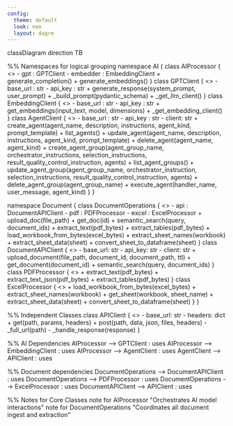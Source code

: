 ```yaml
---
config:
  theme: default
  look: neo
  layout: dagre
---
```

classDiagram
  direction TB

  %% Namespaces for logical grouping
  namespace AI {
    class AIProcessor {
      <<Service>>
      - gpt : GPTClient
      - embedder : EmbeddingClient
      + generate_completion()
      + generate_embeddings()
    }
    class GPTClient {
      <<Utility>>
      - base_url : str
      - api_key : str
      + generate_response(system_prompt, user_prompt)
      + _build_prompt(pydantic_schema)
      + _get_llm_client()
    }
    class EmbeddingClient {
      <<Utility>>
      - base_url : str
      - api_key : str
      + get_embeddings(input_text, model, dimensions)
      + _get_embedding_client()
    }
    class AgentClient {
      <<Utility>>
      - base_url : str
      - api_key : str
      - client: str
      + create_agent(agent_name, description, instructions, agent_kind, prompt_template)
      + list_agents()
      + update_agent(agent_name, description, instructions, agent_kind, prompt_template)
      + delete_agent(agent_name, agent_kind)
      + create_agent_group(agent_group_name, orchestrator_instructions, selection_instructions, result_quality_control_instruction, agents)
      + list_agent_groups()
      + update_agent_group(agent_group_name, orchestrator_instruction, selection_instructions, result_quality_control_instruction, agents)
      + delete_agent_group(agent_group_name)
      + execute_agent(handler_name, user_message, agent_kind)
    }
  }

  namespace Document {
    class DocumentOperations {
      <<Service>>
      - api : DocumentAPIClient
      - pdf : PDFProcessor
      - excel : ExcelProcessor
      + upload_doc(file_path)
      + get_doc(id)
      + semantic_search(query, document_ids)
      + extract_text(pdf_bytes)
      + extract_tables(pdf_bytes)
      + load_workbook_from_bytes(excel_bytes)
      + extract_sheet_names(workbook)
      + extract_sheet_data(sheet)
      + convert_sheet_to_dataframe(sheet)
    }
    class DocumentAPIClient {
      <<Utility>>
      - base_url: str
      - api_key: str
      - client: str
      + upload_document(file_path, document_id, document_path, ttl)
      + get_document(document_id)
      + semantic_search(query, document_ids)
    }
    class PDFProcessor {
      <<Utility>>
      + extract_text(pdf_bytes)
      + extract_text_json(pdf_bytes)
      + extract_tables(pdf_bytes)
    }
    class ExcelProcessor {
      <<Utility>>
      + load_workbook_from_bytes(excel_bytes)
      + extract_sheet_names(workbook)
      + get_sheet(workbook, sheet_name)
      + extract_sheet_data(sheet)
      + convert_sheet_to_dataframe(sheet)
    }
  }

  %% Independent Classes
  class APIClient {
      <<Utility>>
        - base_url: str
        - headers: dict
        + get(path, params, headers)
        + post(path, data, json, files, headers)
        - _full_url(path)
        - _handle_response(response)
    }

  %% AI Dependencies
  AIProcessor --> GPTClient : uses
  AIProcessor --> EmbeddingClient : uses
  AIProcessor --> AgentClient : uses
  AgentClient --> APIClient : uses

  %% Document dependencies
  DocumentOperations --> DocumentAPIClient : uses
  DocumentOperations --> PDFProcessor : uses
  DocumentOperations --> ExcelProcessor : uses
  DocumentAPIClient --> APIClient : uses

  %% Notes for Core Classes
  note for AIProcessor "Orchestrates AI model interactions"
  note for DocumentOperations "Coordinates all document ingest and extraction"


